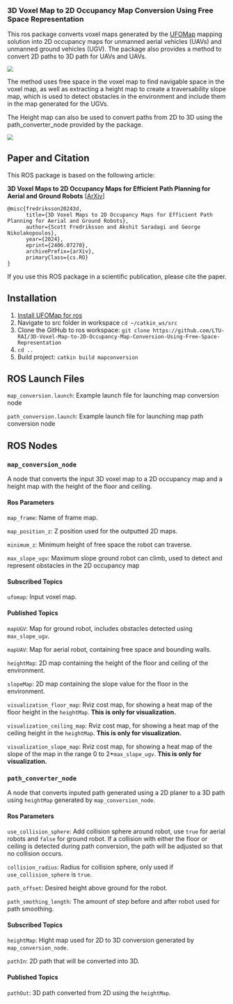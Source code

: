 ### 3D Voxel Map to 2D Occupancy Map Conversion Using Free Space Representation

This ros package converts voxel maps generated by the [UFOMap](https://github.com/UnknownFreeOccupied/ufomap) mapping solution into 2D occupancy maps for unmanned aerial vehicles (UAVs) and unmanned ground vehicles (UGV).  The package also provides a method to convert 2D paths to 3D path for UAVs and UAVs.

<img src="https://raw.githubusercontent.com/LTU-RAI/3D-Voxel-Map-to-2D-Occupancy-Map-Conversion-Using-Free-Space-Representation/Media/Media/indoor.gif" style="zoom:80%;" />

The method uses free space in the voxel map to find navigable space in the voxel map, as well as extracting a height map to create a traversability slope map, which is used to detect obstacles in the environment and include them in the map generated for the UGVs. 

The Height map can also be used to convert paths from 2D to 3D using the path_converter_node provided by the package. 

<img src="https://raw.githubusercontent.com/LTU-RAI/3D-Voxel-Map-to-2D-Occupancy-Map-Conversion-Using-Free-Space-Representation/Media/Media/cave.gif" style="zoom:80%;" />



## Paper and Citation

This ROS package is based on the following article:

**3D Voxel Maps to 2D Occupancy Maps for Efficient Path Planning for Aerial and Ground Robots** [[ArXiv](https://arxiv.org/abs/2406.07270)]

```
@misc{fredriksson20243d,
      title={3D Voxel Maps to 2D Occupancy Maps for Efficient Path Planning for Aerial and Ground Robots}, 
      author={Scott Fredriksson and Akshit Saradagi and George Nikolakopoulos},
      year={2024},
      eprint={2406.07270},
      archivePrefix={arXiv},
      primaryClass={cs.RO}
}
```

If you use this ROS package in a scientific publication, please cite the paper.

## Installation

1. [Install UFOMap for ros](https://github.com/UnknownFreeOccupied/ufomap/wiki/Setup#installation)
2. Navigate to src folder in workspace `cd ~/catkin_ws/src`
3. Clone the GitHub  to ros workspace: `git clone https://github.com/LTU-RAI/3D-Voxel-Map-to-2D-Occupancy-Map-Conversion-Using-Free-Space-Representation`
4. `cd ..`
5. Build project: `catkin build mapconversion`

## ROS Launch Files

`map_conversion.launch`: Example launch file for launching map conversion node

`path_conversion.launch`: Example launch file for launching map path conversion node

## ROS Nodes

### `map_conversion_node`

A node that converts the input 3D voxel map to a 2D occupancy map and a height map with the height of the floor and ceiling. 

#### Ros Parameters 

`map_frame`: Name of frame map.

`map_position_z`: Z position used for the outputted 2D maps. 

`minimum_z`: Minimum height of free space the robot can traverse. 

`max_slope_ugv`: Maximum slope ground robot can climb, used to detect and represent obstacles in the 2D occupancy map

#### Subscribed Topics

`ufomap`: Input voxel map.

#### Published Topics

`mapUGV`: Map for ground robot, includes obstacles detected using `max_slope_ugv`.

`mapUAV`: Map for aerial robot, containing free space and bounding walls. 

`heightMap`: 2D map containing the height of the floor and ceiling of the environment. 

`slopeMap`: 2D map containing the slope value for the floor in the environment. 

`visualization_floor_map`: Rviz cost map, for showing a heat map of the floor height in the `heightMap`. **This is only for visualization.** 

`visualization_ceiling_map`: Rviz cost map, for showing a heat map of the ceiling height in the `heightMap`. **This is only for visualization.** 

`visualization_slope_map`: Rviz cost map, for showing a heat map of the slope of the map in the range 0 to 2*`max_slope_ugv`. **This is only for visualization.** 



### `path_converter_node`

A node that converts inputed path generated using a 2D planer to a 3D path using `heightMap` generated by `map_conversion_node`.

#### Ros Parameters 

`use_collision_sphere`: Add collision sphere around robot, use `true` for aerial robots and `false` for ground robot. If a collision with either the floor or ceiling is detected during path conversion, the path will be adjusted so that no collision occurs.

`collision_radius`: Radius for collision sphere, only used if `use_collision_sphere` is  `true`. 

`path_offset`: Desired height above ground for the robot.

`path_smothing_length`: The amount of step before and after robot used for path smoothing.  

#### Subscribed Topics

`heightMap`: Hight map used for 2D to 3D conversion generated by `map_conversion_node`.

`pathIn`: 2D path that will be converted into 3D.

#### Published Topics

`pathOut`: 3D path converted from 2D using the `heightMap`.